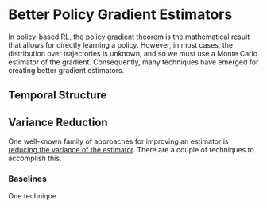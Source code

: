 # Better Policy Gradient Estimators

In policy-based RL, the [policy gradient theorem](policy_gradient_theorem.md) is
the mathematical result that allows for directly learning a policy. However, in most cases,
the distribution over trajectories is unknown, and so we must use a Monte Carlo estimator
of the gradient. Consequently, many techniques have emerged for creating better 
gradient estimators.

## Temporal Structure

## Variance Reduction

One well-known family of approaches for improving an estimator is [reducing the variance of the
estimator](../../statistics/variance_reduction.md). There are a couple of techniques to accomplish
this.

### Baselines

One technique 